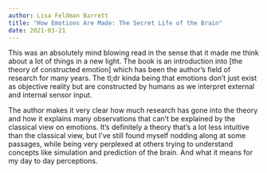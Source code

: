 ```yaml
---
author: Lisa Feldman Barrett
title: "How Emotions Are Made: The Secret Life of the Brain"
date: 2021-03-21
---
```


This was an absolutely mind blowing read in the sense that it made me think about a lot of things in a new light. The book is an introduction into [the theory of constructed emotion] which has been the author’s field of research for many years. The tl;dr kinda being that emotions don’t just exist as objective reality but are constructed by humans as we interpret external and internal sensor input.

The author makes it very clear how much research has gone into the theory and how it explains many observations that can’t be explained by the classical view on emotions. It’s definitely a theory that’s a lot less intuitive than the classical view, but I’ve still found myself nodding along at some passages, while being very perplexed at others trying to understand concepts like simulation and prediction of the brain. And what it means for my day to day perceptions. 